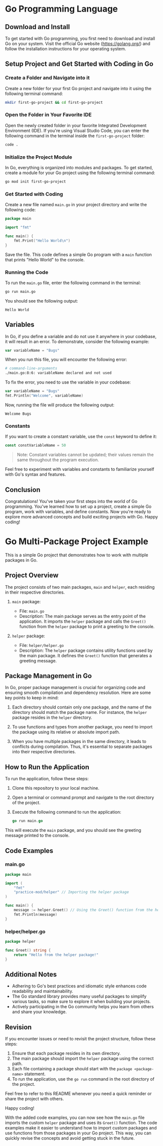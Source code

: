 # Go Programming Language

## Download and Install

To get started with Go programming, you first need to download and install Go on your system. Visit the official Go website (https://golang.org/) and follow the installation instructions for your operating system.

## Setup Project and Get Started with Coding in Go

### Create a Folder and Navigate into it

Create a new folder for your first Go project and navigate into it using the following terminal command:

```bash
mkdir first-go-project && cd first-go-project
```

### Open the Folder in Your Favorite IDE

Open the newly created folder in your favorite Integrated Development Environment (IDE). If you're using Visual Studio Code, you can enter the following command in the terminal inside the `first-go-project` folder:

```bash
code .
```

### Initialize the Project Module

In Go, everything is organized into modules and packages. To get started, create a module for your Go project using the following terminal command:

```bash
go mod init first-go-project
```

### Get Started with Coding

Create a new file named `main.go` in your project directory and write the following code:

```go
package main

import "fmt"

func main() {
	fmt.Print("Hello World\n")
}
```

Save the file. This code defines a simple Go program with a `main` function that prints "Hello World" to the console.

### Running the Code

To run the `main.go` file, enter the following command in the terminal:

```bash
go run main.go
```

You should see the following output:

```terminal
Hello World
```

## Variables

In Go, if you define a variable and do not use it anywhere in your codebase, it will result in an error. To demonstrate, consider the following example:

```go
var variableName = "Bugs"
```

When you run this file, you will encounter the following error:

```bash
# command-line-arguments
./main.go:8:6: variableName declared and not used
```

To fix the error, you need to use the variable in your codebase:

```go
var variableName = "Bugs"
fmt.Println("Welcome", variableName)
```

Now, running the file will produce the following output:

```terminal
Welcome Bugs
```

### Constants

If you want to create a constant variable, use the `const` keyword to define it:

```go
const constVariableName = 50
```

> Note: Constant variables cannot be updated; their values remain the same throughout the program execution.

Feel free to experiment with variables and constants to familiarize yourself with Go's syntax and features.

## Conclusion

Congratulations! You've taken your first steps into the world of Go programming. You've learned how to set up a project, create a simple Go program, work with variables, and define constants. Now you're ready to explore more advanced concepts and build exciting projects with Go. Happy coding!

# Go Multi-Package Project Example

This is a simple Go project that demonstrates how to work with multiple packages in Go.

## Project Overview

The project consists of two main packages, `main` and `helper`, each residing in their respective directories.

1. `main` package:
   - File: `main.go`
   - Description: The main package serves as the entry point of the application. It imports the `helper` package and calls the `Greet()` function from the `helper` package to print a greeting to the console.

2. `helper` package:
   - File: `helper/helper.go`
   - Description: The `helper` package contains utility functions used by the main package. It defines the `Greet()` function that generates a greeting message.


## Package Management in Go

In Go, proper package management is crucial for organizing code and ensuring smooth compilation and dependency resolution. Here are some key points to keep in mind:

1. Each directory should contain only one package, and the name of the directory should match the package name. For instance, the `helper` package resides in the `helper` directory.

2. To use functions and types from another package, you need to import the package using its relative or absolute import path.

3. When you have multiple packages in the same directory, it leads to conflicts during compilation. Thus, it's essential to separate packages into their respective directories.

## How to Run the Application

To run the application, follow these steps:

1. Clone this repository to your local machine.

2. Open a terminal or command prompt and navigate to the root directory of the project.

3. Execute the following command to run the application:
   ```go
   go run main.go
   ```
This will execute the `main` package, and you should see the greeting message printed to the console.
## Code Examples

### main.go

```go
package main

import (
	"fmt"
	"practice-mod/helper" // Importing the helper package
)

func main() {
	message := helper.Greet() // Using the Greet() function from the helper package
	fmt.Println(message)
}
```

### helper/helper.go

```go
package helper

func Greet() string {
	return "Hello from the helper package!"
}
```

## Additional Notes

- Adhering to Go's best practices and idiomatic style enhances code readability and maintainability.
- The Go standard library provides many useful packages to simplify various tasks, so make sure to explore it when building your projects.
- Actively participating in the Go community helps you learn from others and share your knowledge.

## Revision

If you encounter issues or need to revisit the project structure, follow these steps:
1. Ensure that each package resides in its own directory.
2. The main package should import the `helper` package using the correct path.
3. Each file containing a package should start with the `package <package-name>` statement.
4. To run the application, use the `go run` command in the root directory of the project.

Feel free to refer to this README whenever you need a quick reminder or share the project with others.

Happy coding!

With the added code examples, you can now see how the `main.go` file imports the custom `helper` package and uses its `Greet()` function. The code examples make it easier to understand how to import custom packages and use functions from those packages in your Go project. This way, you can quickly revise the concepts and avoid getting stuck in the future.